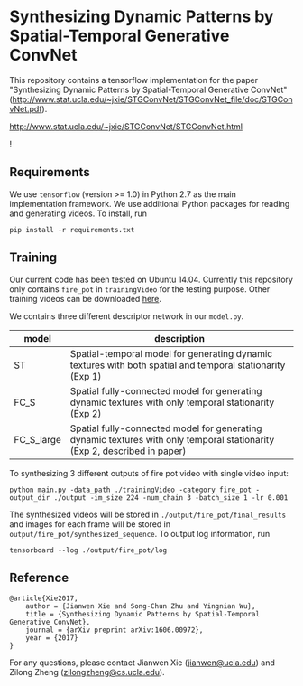 # Synthesizing Dynamic Patterns by Spatial-Temporal Generative ConvNet
This repository contains a tensorflow implementation for the paper "Synthesizing Dynamic Patterns by Spatial-Temporal Generative ConvNet"(http://www.stat.ucla.edu/~jxie/STGConvNet/STGConvNet_file/doc/STGConvNet.pdf).

http://www.stat.ucla.edu/~jxie/STGConvNet/STGConvNet.html

[](output/sample.gif)!

## Requirements

We use `tensorflow` (version >= 1.0) in Python 2.7 as the main implementation framework. We use additional Python
packages for reading and generating videos. To install, run
```
pip install -r requirements.txt
```

## Training
Our current code has been tested on Ubuntu 14.04. Currently this repository only contains `fire_pot` in `trainingVideo`
for the testing purpose. Other training videos can be downloaded [here](http://www.stat.ucla.edu/~jxie/STGConvNet/STGConvNet.html).

We contains three different descriptor network in our `model.py`.

| model      | description |
|------------| ----------------------------------------------------|
|     ST     | Spatial-temporal model for generating dynamic textures with both spatial and temporal stationarity (Exp 1)|
|    FC_S    | Spatial fully-connected model for generating  dynamic textures with only temporal stationarity (Exp 2) |
| FC_S_large | Spatial fully-connected model for generating  dynamic textures with only temporal stationarity (Exp 2, described in paper) |

To synthesizing 3 different outputs of fire pot video with single video input:
```
python main.py -data_path ./trainingVideo -category fire_pot -output_dir ./output -im_size 224 -num_chain 3 -batch_size 1 -lr 0.001
```
The synthesized videos will be stored in `./output/fire_pot/final_results` and images for each frame will be stored in
`output/fire_pot/synthesized_sequence`. To output log information, run
```
tensorboard --log ./output/fire_pot/log
```

## Reference

    @article{Xie2017,
        author = {Jianwen Xie and Song-Chun Zhu and Yingnian Wu},
        title = {Synthesizing Dynamic Patterns by Spatial-Temporal Generative ConvNet},
        journal = {arXiv preprint arXiv:1606.00972},
        year = {2017}
    }

For any questions, please contact Jianwen Xie (jianwen@ucla.edu) and Zilong Zheng (zilongzheng@cs.ucla.edu).